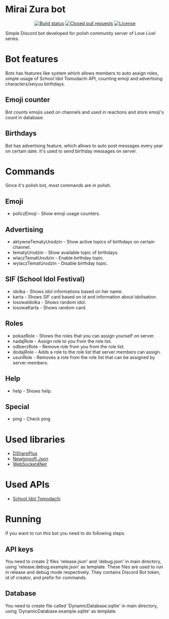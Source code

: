 # Mirai Zura bot
<p align="center">
<a href="https://travis-ci.org/AzuxDario/MiraiZuraBot"><img src="https://travis-ci.org/AzuxDario/MiraiZuraBot.svg?branch=master" alt="Build status"></img></a>
<a href="https://github.com/AzuxDario/MiraiZuraBot/pulls?q=is%3Apr+is%3Aclosed"><img src="https://img.shields.io/github/issues-pr-closed-raw/AzuxDario/MiraiZuraBot" alt="Closed pull requests"></img></a>
<a href="https://github.com/AzuxDario/MiraiZuraBot/blob/master/LICENSE"><img src="https://img.shields.io/github/license/AzuxDario/MiraiZuraBot" alt="License"></img></a>
</p>

Simple Discord bot developed for polish community server of Love Live! series.

# Bot features
Bots has features like system which allows members to auto assign roles, simple usage of School Idol Tomodachi API, counting emoji and advertising characters/seiyuu birthdays.

## Emoji counter
Bot counts emojis used on channels and used in reactions and store emoji's count in database.

## Birthdays
Bot has advertising feature, which allows to auto post messages every year on certain date. It's used to send birthday messages on server.

# Commands
Since it's polish bot, most commands are in polish.
## Emoji
  * policzEmoji - Show emoji usage counters.
## Advertising
  * aktywneTematyUrodzin - Show active topics of birthdays on certain channel.
  * tematyUrodzin - Show available topic of birthdays.
  * wlaczTematUrodzin - Enable birthday topic.
  * wylaczTematUrodzin - Disable birthday topic.
## SIF (School Idol Festival)
  * idolka - Shows idol informations based on her name.
  * karta - Shows SIF card based on id and information about idolisation.
  * losowaIdolka - Shows random idol.
  * losowaKarta - Shows random card.
## Roles
  * pokazRole - Shows the roles that you can assign yourself on server.
  * nadajRole - Assign role to you from the role list.
  * odbierzRole - Remove role from you from the role list.
  * dodajRole - Adds a role to the role list that server members can assign.
  * usunRole - Removes a role from the role list that can be assigned by server members.
## Help
  * help - Shows help.
## Special
  * ping - Check ping
 
# Used libraries
  * [DSharpPlus](https://github.com/DSharpPlus/DSharpPlus)
  * [Newtonsoft.Json](https://github.com/JamesNK/Newtonsoft.Json)
  * [WebSocket4Net](https://github.com/kerryjiang/WebSocket4Net)

# Used APIs
  * [School Idol Tomodachi](https://github.com/MagiCircles/SchoolIdolAPI/wiki/LoveLive!-School-Idol-API)


# Running
If you want to run this bot you need to do following steps.
## API keys
You need to create 2 files 'release.json' and 'debug.json' in main directory, using 'release.debug.example.json' as template. These files are used to run in release and debug mode respectively. They contains Discord Bot token, id of creator, and prefix for commands.
## Database
You need to create file called 'DynamicDatabase.sqlite' in main directory, using 'DynamicDatabase.example.sqlite' as template.